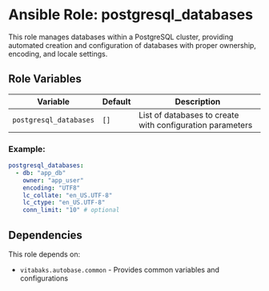 # Ansible Role: postgresql_databases

This role manages databases within a PostgreSQL cluster, providing automated creation and configuration of databases with proper ownership, encoding, and locale settings.

## Role Variables

| Variable | Default | Description |
|----------|---------|-------------|
| `postgresql_databases` | `[]` | List of databases to create with configuration parameters |

### Example:

```yaml
postgresql_databases:
  - db: "app_db"
    owner: "app_user"
    encoding: "UTF8"
    lc_collate: "en_US.UTF-8"
    lc_ctype: "en_US.UTF-8"
    conn_limit: "10" # optional
```

## Dependencies

This role depends on:
- `vitabaks.autobase.common` - Provides common variables and configurations
